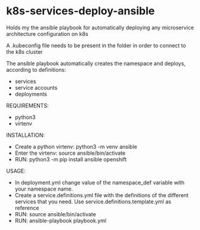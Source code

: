 # k8s-services-deploy-ansible
Holds my the ansible playbook for automatically deploying any microservice architecture configuration on k8s

A .kubeconfig file needs to be present in the folder in order to connect to the k8s cluster

The ansible playbook automatically creates the namespace and deploys, according to definitions:
 - services
 - service accounts
 - deployments

REQUIREMENTS:
 - python3
 - virtenv

INSTALLATION:
 - Create a python virtenv: python3 -m venv ansible
 - Enter the virtenv: source ansible/bin/activate
 - RUN: python3 -m pip install ansible openshift

USAGE:
 - In deployment.yml change value of the namespace_def variable with your namespace name.
 - Create a service.definitions.yml file with the definitions of the different services that you need. Use service.definitions.template.yml as reference
 - RUN: source ansible/bin/activate
 - RUN: ansible-playbook playbook.yml

